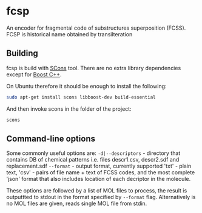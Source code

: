 # fcsp
An encoder for fragmental code of substructures superposition  (FCSS). FCSP is historical name obtained by transilteration

## Building

fcsp is build with [SCons](http://scons.org) tool. There are no extra library dependencies except for [Boost C++](http://www.boost.org).

On Ubuntu therefore it should be enough to install the following:

```sh
sudo apt-get install scons libboost-dev build-essential
```

And then invoke scons in the folder of the project:
```sh
scons
```



## Command-line options

Some commonly useful options are:
`-d|--descriptors` - directory that contains DB of chemical patterns i.e. files descr1.csv, descr2.sdf and replacement.sdf
`--format` - output format, currently supported 'txt' - plain text, 'csv' - pairs of file name + text of FCSS codes, and the most complete 'json' format that also includes location of each decriptor in the molecule.

These options are followed by a list of MOL files to process, the result is outputtted to stdout in the format specified by `--format` flag. Alternatively is no MOL files are given, reads single MOL file from stdin.


